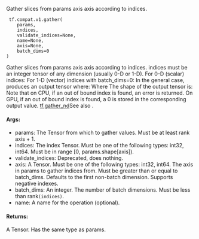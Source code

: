 Gather slices from params axis axis according to indices.

```
 tf.compat.v1.gather(
    params,
    indices,
    validate_indices=None,
    name=None,
    axis=None,
    batch_dims=0
)
```
Gather slices from params axis axis according to indices. indices must be an integer tensor of any dimension (usually 0-D or 1-D).
For 0-D (scalar) indices:
For 1-D (vector) indices with batch_dims=0:
In the general case, produces an output tensor where:
Where
The shape of the output tensor is:
Note that on CPU, if an out of bound index is found, an error is returned. On GPU, if an out of bound index is found, a 0 is stored in the corresponding output value.
[tf.gather_nd](https://tensorflow.google.cn/api_docs/python/tf/gather_nd)See also .

#### Args:
- params: The Tensor from which to gather values. Must be at least rank axis + 1.
- indices: The index Tensor. Must be one of the following types: int32, int64. Must be in range [0, params.shape[axis]).
- validate_indices: Deprecated, does nothing.
- axis: A Tensor. Must be one of the following types: int32, int64. The axis in params to gather indices from. Must be greater than or equal to batch_dims. Defaults to the first non-batch dimension. Supports negative indexes.
- batch_dims: An integer. The number of batch dimensions. Must be less than rank``(indices)``.
- name: A name for the operation (optional).
#### Returns:
A Tensor. Has the same type as params.
